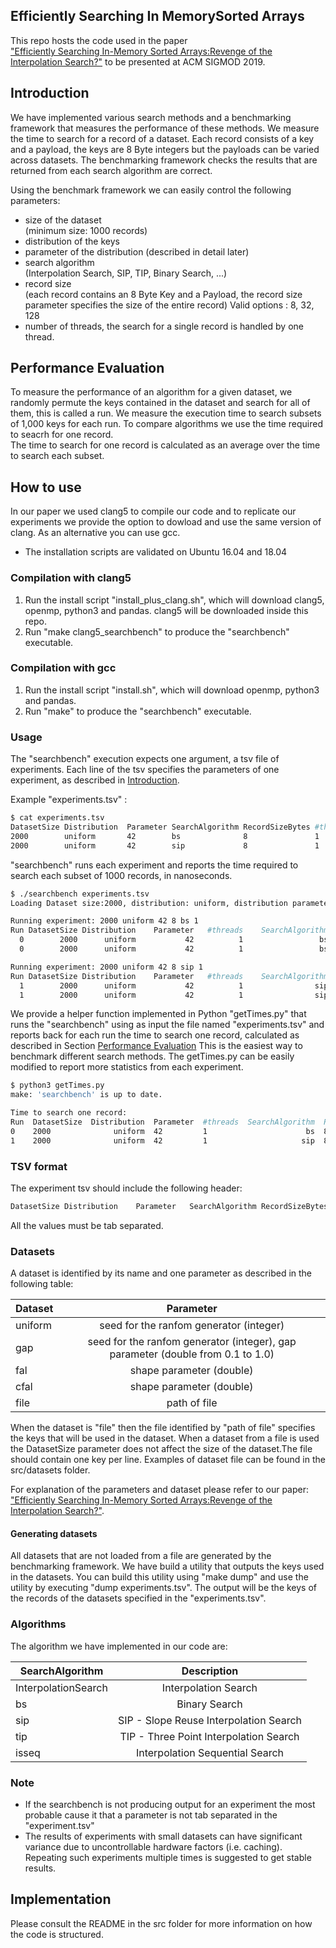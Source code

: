 ## Efficiently Searching In MemorySorted Arrays
This repo hosts the code used in the paper   
["Efficiently Searching In-Memory Sorted Arrays:Revenge of the Interpolation 
Search?"](http://pages.cs.wisc.edu/~chronis/files/efficiently_searching_sorted_arrays.pdf)
 to be presented at ACM SIGMOD 2019.

## Introduction
We have implemented various search methods and a benchmarking framework that
measures the performance of these methods. We measure the time to search for a
record of a dataset. Each record consists of a key and a payload, the keys are 
8 Byte integers but the payloads can be varied across datasets.
The benchmarking framework checks the results that are returned from each 
search algorithm are correct.

Using the benchmark framework we can easily control the following parameters:
+ size of the dataset  
  (minimum size: 1000 records)
+ distribution of the keys
+ parameter of the distribution (described in detail later)
+ search algorithm  
    (Interpolation Search, SIP, TIP, Binary Search, ...)  
+ record size  
    (each record contains an 8 Byte Key and a Payload, the record size parameter
     specifies the size of the entire record) 
     Valid options : 8, 32, 128
+ number of threads, the search for a single record is handled by one thread.

## Performance Evaluation
To measure the performance of an algorithm for a given dataset, we randomly
permute the keys contained in the dataset and search for all of them, this is
called a run.
We measure the execution time to search subsets of 1,000 keys for each run.
To compare algorithms we use the time required to seacrh for one record.  
The time to search for one record is calculated as an average over the time to 
search each subset.

## How to use
In our paper we used clang5 to compile our code and to replicate our experiments
we provide the option to dowload and use the same version of clang. As an alternative 
you can use gcc.
+ The installation scripts are validated on Ubuntu 16.04 and 18.04

### Compilation with clang5
1) Run the install script "install_plus_clang.sh", which will download clang5, openmp,
   python3 and pandas. clang5 will be downloaded inside this repo.
2) Run "make clang5_searchbench" to produce the "searchbench" executable.

### Compilation with gcc
1) Run the install script "install.sh", which will download openmp,
   python3 and pandas.
2) Run "make" to produce the "searchbench" executable.


### Usage
The "searchbench" execution expects one argument, a tsv file of
experiments. Each line of the tsv specifies the parameters of one experiment,
as described in  [Introduction](#introduction).

Example "experiments.tsv" :
```bash
$ cat experiments.tsv
DatasetSize Distribution  Parameter SearchAlgorithm RecordSizeBytes #threads
2000        uniform       42        bs              8               1
2000        uniform       42        sip             8               1
```
"searchbench" runs each experiment and reports the time required to search each 
subset of 1000 records, in nanoseconds.
```bash
$ ./searchbench experiments.tsv
Loading Dataset size:2000, distribution: uniform, distribution parameter: 42

Running experiment: 2000 uniform 42 8 bs 1
Run	DatasetSize	Distribution	Parameter	#threads	SearchAlgorithm	RecordSizeBytes	TimeNS	
  0	       2000	     uniform	       42	       1	             bs	              8	130.34	
  0	       2000	     uniform	       42	       1	             bs	              8	120.16	

Running experiment: 2000 uniform 42 8 sip 1
Run	DatasetSize	Distribution	Parameter	#threads	SearchAlgorithm	RecordSizeBytes	TimeNS	
  1	       2000	     uniform	       42	       1	            sip	              8	 77.27	
  1	       2000	     uniform	       42	       1	            sip	              8	65.243
```

We provide a helper function implemented in Python "getTimes.py" that
runs the "searchbench" using as input the file named "experiments.tsv" and reports back for each run
the time to search one record, calculated as described in Section [Performance Evaluation](#performance-evaluation)
This is the easiest way to benchmark different search methods. The getTimes.py can be easily modified to report more
statistics from each experiment.
```bash
$ python3 getTimes.py 
make: 'searchbench' is up to date.

Time to search one record:
Run  DatasetSize  Distribution  Parameter  #threads  SearchAlgorithm  RecordSizeBytes
0    2000              uniform  42         1                      bs  8                  112.695
1    2000              uniform  42         1                     sip  8                   64.251
```


### TSV format
The experiment tsv should include the following header:
```bash
DatasetSize	Distribution	Parameter	SearchAlgorithm	RecordSizeBytes	#threads
```
All the values must be tab separated.

### Datasets
A dataset is identified by its name and one parameter as described in the following table:

| Dataset       | Parameter                                                 |
| ------------- |:-------------:                                            |
| uniform       | seed for the ranfom generator (integer)                   |
| gap           | seed for the ranfom generator (integer), gap parameter (double from 0.1 to 1.0)  |
| fal           | shape parameter (double)                                  |
| cfal          | shape parameter (double)                                  |                   
| file          | path of file                                              |

When the dataset is "file" then the file identified by "path of file" specifies the keys that
will be used in the dataset. When a dataset from a file is used the DatasetSize parameter
does not affect the size of the dataset.The file should contain one key per line. 
Examples of dataset file can be found in the src/datasets folder.

For explanation of the parameters and dataset please refer to our paper:
["Efficiently Searching In-Memory Sorted Arrays:Revenge of the Interpolation 
Search?"](http://pages.cs.wisc.edu/~chronis/files/efficiently_searching_sorted_arrays.pdf).

#### Generating datasets
All datasets that are not loaded from a file are generated by the benchmarking framework.
We have build a utility that outputs the keys used in the datasets. You can
build this utility using "make dump" and use the utility by executing "dump experiments.tsv".
The output will be the keys of the records of the datasets specified
in the "experiments.tsv".

### Algorithms

The algorithm we have implemented in our code are:

| SearchAlgorithm       | Description                      |
| ------------- |:-------------:                  |
| InterpolationSearch            | Interpolation Search            |
| bs            | Binary Search                    |
| sip           | SIP - Slope Reuse Interpolation Search    |
| tip           | TIP - Three Point Interpolation Search    |
| isseq         | Interpolation Sequential Search |


### Note
+ If the searchbench is not producing output for an experiment the most probable cause it that a parameter is not
tab separated in the "experiment.tsv"
+ The results of experiments with small datasets can have significant variance due to uncontrollable hardware factors (i.e. caching). Repeating such experiments multiple times is suggested to get stable results.    


## Implementation
Please consult the README in the src folder for more information on how the code is structured.
